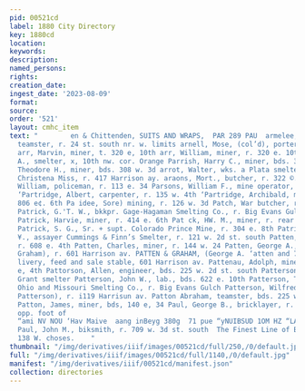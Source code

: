 ```yaml
---
pid: 00521cd
label: 1880 City Directory
key: 1880cd
location: 
keywords: 
description: 
named_persons: 
rights: 
creation_date: 
ingest_date: '2023-08-09'
format: 
source: 
order: '521'
layout: cmhc_item
text: "        en & Chittenden, SUITS AND WRAPS,  PAR 289 PAU  armelee, James A.,
  teamster, r. 24 st. south nr. w. limits arnell, Mose, (col’d), porter, 111 e. 4th
  arr, Marvin, miner, t. 320 e, 10th arr, William, miner, r. 320 e. 10th art, William
  A., smelter, x, 10th nw. cor. Orange Parrish, Harry C., miner, bds. 308 w. 3d arrish,
  Theodore H., miner, bds. 308 w. 3d arrot, Walter, wks. a Plata smelter jParsons,
  Christena Miss, r. 417 Harrison ay. araons, Mort., butcher, r. 322 ©. 7th ‘Parsons,
  William, policeman, r. 113 e. 34 Parsons, William F., mine operator, r. 310 e, 4th
  ‘Partridge, Albert, carpenter, r. 135 w. 4th ‘Partridge, Archibald, miner, bds.
  806 e¢. 6th Pa idee, Sore) mining, r. 126 w. 3d Patch, War butcher, r. 212 ¢. 10th
  Patrick, G.'T. W., bkkpr. Gage-Hagaman Smelting Co., r. Big Evans Gulch n. end Fryer
  Patrick, Harvie, miner, r. 414 e. 6th Pat ck, HW. M., miner, r. rear 423 e, 6th
  Patrick, S. G., Sr. + supt. Colorado Prince Mine, r. 304 e. 8th Patrick, William
  ¥., assayer Cummings & Finn’s Smelter, r. 121 w. 2d st. south Patten, B. S., miner,
  r. 608 e. 4th Patten, Charles, miner, r. 144 w. 24 Patten, George A., (Patten &
  Graham), r. 601 Harrison av. PATTEN & GRAHAM, (George A. ‘atten and 7. T. Graham)
  livery, feed and sale stable, 601 Harrison av. Pattenau, Adolph, miner, bds. 412
  e, 4th Pattorson, Allen, engineer, bds. 225 w. 2d st. south Patterson, A., wks,
  Grant smelter Patterson, John W., lab., bds. 622 e. 10th Patterson, Thomas, clk.
  Ohio and Missouri Smelting Co., r. Big Evans Gulch Patterson, Wilfred, \\Morse &
  Patterson), r. i119 Harrisun av. Patton Abraham, teamster, bds. 225 w. 2d st. south
  Patton, James, miner, bds, 140 e, 34 Paul, George B., bricklayer, r. Brooklyn Heights
  opp. foot of                                                                        ‘NH
  “ami NV NOU ‘Hav Maive  aang inBeyg 380g  71 pue “yNUIBSUD 1OM HZ “LACT AL  pruce
  Paul, John M., biksmith, r. 709 w. 3d st. south  The Finest Line of Books sesores,
  138 W. choses.    "
thumbnail: "/img/derivatives/iiif/images/00521cd/full/250,/0/default.jpg"
full: "/img/derivatives/iiif/images/00521cd/full/1140,/0/default.jpg"
manifest: "/img/derivatives/iiif/00521cd/manifest.json"
collection: directories
---
```

